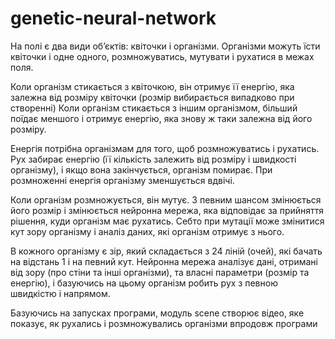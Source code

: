 # genetic-neural-network

На полі є два види об’єктів: квіточки і організми. Організми можуть їсти квіточки і одне одного, розмножуватись, мутувати і рухатися в межах поля.

Коли організм стикається з квіточкою, він отримує її енергію, яка залежна від розміру квіточки (розмір вибирається випадково при створенні)
Коли організм стикається з іншим організмом, більший поїдає меншого і отримує енергію, яка знову ж таки залежна від його розміру.

Енергія потрібна організмам для того, щоб розмножуватись і рухатись. Рух забирає енергію (її кількість залежить від розміру і швидкості організму),  і якщо вона закінчується, організм помирає. При розмноженні енергія організму зменшується вдвічі.

Коли організм розмножується, він мутує. З певним шансом змінюється його розмір і змінюється нейронна мережа, яка відповідає за прийняття рішення, куди організм має рухатись. Себто при мутації може змінитися кут зору організму і аналіз даних, які організм отримує з нього.

В кожного організму є зір, який складається з 24 ліній (очей), які бачать на відстань 1 і на певний кут. Нейронна мережа аналізує дані, отримані від зору (про стіни та інші організми), та власні параметри (розмір та енергію), і базуючись на цьому організм робить рух з певною швидкістю і напрямом.

Базуючись на запусках програми, модуль scene створює відео, яке показує, як рухались і розмножувались організми впродовж програми

